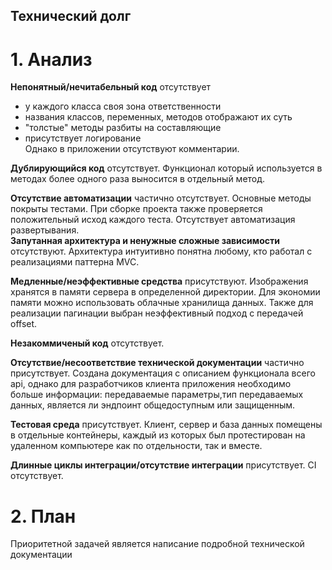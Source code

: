 ## Технический долг
# 1. Анализ
 **Непонятный/нечитабельный код** отсутствует
   - у каждого класса своя зона ответственности
   - названия классов, переменных, методов отображают их суть
   - "толстые" методы разбиты на составляющие
   - присутствует логирование  
 Однако в приложении отсутствуют комментарии.

 **Дублирующийся код** отсутствует. Функционал который используется в методах более одного раза выносится в отдельный метод.  
 
 **Отсутствие автоматизации** частично отсутствует. Основные методы покрыты тестами. При сборке проекта также проверяется положительный исход каждого теста. Отсутствует автоматизация развертывания.  
 **Запутанная архитектура и ненужные сложные зависимости** отсутствуют. Архитектура интуитивно понятна любому, кто работал с реализациями паттерна MVC.  
 
 **Медленные/неэффективные средства** присутствуют. Изображения хранятся в памяти сервера в определенной директории. Для экономии памяти можно использовать облачные хранилища данных. Также для реализации пагинации выбран неэффективный подход с передачей offset.  
 
 **Незакоммиченый код** отсутствует.  
 
 **Отсутствие/несоответствие технической документации** частично присутствует. Создана документация с описанием функционала всего api, однако для разработчиков клиента приложения необходимо больше информации: передаваемые параметры,тип передаваемых данных, является ли эндпоинт общедоступным или защищенным.  
 
 **Тестовая среда** присутствует. Клиент, сервер и база данных помещены в отдельные контейнеры, каждый из которых был протестирован на удаленном компьютере как по отдельности, так и вместе.  
 
 **Длинные циклы интеграции/отсутствие интеграции** присутствует. CI отсутствует.  

 # 2. План  
 Приоритетной задачей является написание подробной технической документации 

